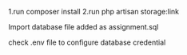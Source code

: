 1.run composer install
2.run php artisan storage:link 

Import database file added as assignment.sql

check .env file to configure database credential

